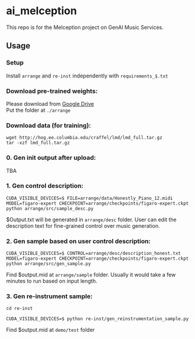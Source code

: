 # ai_melception

This repo is for the Melception project on GenAI Music Services.

## Usage

### Setup
Install `arrange` and `re-inst` independently with `requirements_$.txt`

### Download pre-trained weights:   
Please download from
[Google Drive](https://drive.google.com/file/d/10E6F8RbRuSSg9wmYiPv6jyDsaFSSuyte/view?usp=drive_link)    
Put the folder at `./arrange`
### Download data (for training):
```
wget http://hog.ee.columbia.edu/craffel/lmd/lmd_full.tar.gz
tar -xzf lmd_full.tar.gz
```
### 0. Gen init output after upload:   
TBA

### 1. Gen control description:   
```
CUDA_VISIBLE_DEVICES=$ FILE=arrange/data/Honestly_Piano_12.midi MODEL=figaro-expert CHECKPOINT=arrange/checkpoints/figaro-expert.ckpt python arrange/src/sample_desc.py
```   
$Output.txt will be generated in `arrange/desc` folder. User can edit the description text for fine-grained control over music generation.
   
### 2. Gen sample based on user control description:   
```
CUDA_VISIBLE_DEVICES=$ CONTROL=arrange/desc/description_honest.txt MODEL=figaro-expert CHECKPOINT=arrange/checkpoints/figaro-expert.ckpt python arrange/src/gen_sample.py
```    
Find $output.mid at `arrange/sample` folder. Usually it would take a few minutes to run based on input length.
    
### 3. Gen re-instrument sample:  
`cd re-inst`    
```
CUDA_VISIBLE_DEVICES=$ python re-inst/gen_reinstrumentation_sample.py
```
Find $output.mid at `demo/test` folder
